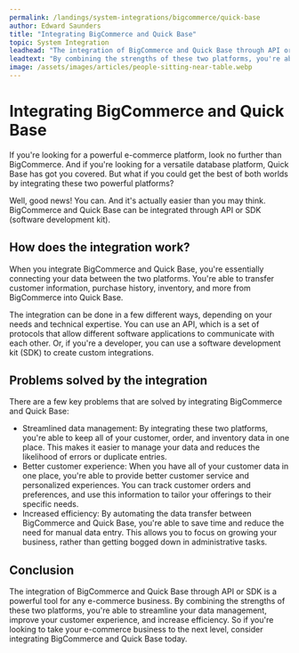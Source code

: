 ```yaml
---
permalink: /landings/system-integrations/bigcommerce/quick-base
author: Edward Saunders
title: "Integrating BigCommerce and Quick Base"
topic: System Integration
leadhead: "The integration of BigCommerce and Quick Base through API or SDK is a powerful tool for any e-commerce business"
leadtext: "By combining the strengths of these two platforms, you're able to streamline your data management, improve your customer experience, and increase efficiency. So if you're looking to take your e-commerce business to the next level, consider integrating BigCommerce and Quick Base today."
image: /assets/images/articles/people-sitting-near-table.webp
---
```

<div class="arttext">  <h1>Integrating BigCommerce and Quick Base</h1>

  <p>If you're looking for a powerful e-commerce platform, look no further than BigCommerce. And if you're looking for a versatile database platform, Quick Base has got you covered. But what if you could get the best of both worlds by integrating these two powerful platforms?</p>

  <p>Well, good news! You can. And it's actually easier than you may think. BigCommerce and Quick Base can be integrated through API or SDK (software development kit).</p>

  <h2>How does the integration work?</h2>

  <p>When you integrate BigCommerce and Quick Base, you're essentially connecting your data between the two platforms. You're able to transfer customer information, purchase history, inventory, and more from BigCommerce into Quick Base.</p>

  <p>The integration can be done in a few different ways, depending on your needs and technical expertise. You can use an API, which is a set of protocols that allow different software applications to communicate with each other. Or, if you're a developer, you can use a software development kit (SDK) to create custom integrations.</p>

  <h2>Problems solved by the integration</h2>

  <p>There are a few key problems that are solved by integrating BigCommerce and Quick Base:</p>

  <ul>
    <li>Streamlined data management: By integrating these two platforms, you're able to keep all of your customer, order, and inventory data in one place. This makes it easier to manage your data and reduces the likelihood of errors or duplicate entries.</li>
    <li>Better customer experience: When you have all of your customer data in one place, you're able to provide better customer service and personalized experiences. You can track customer orders and preferences, and use this information to tailor your offerings to their specific needs.</li>
    <li>Increased efficiency: By automating the data transfer between BigCommerce and Quick Base, you're able to save time and reduce the need for manual data entry. This allows you to focus on growing your business, rather than getting bogged down in administrative tasks.</li>
  </ul>

  <h2>Conclusion</h2>

  <p>The integration of BigCommerce and Quick Base through API or SDK is a powerful tool for any e-commerce business. By combining the strengths of these two platforms, you're able to streamline your data management, improve your customer experience, and increase efficiency. So if you're looking to take your e-commerce business to the next level, consider integrating BigCommerce and Quick Base today.</p>
</div>